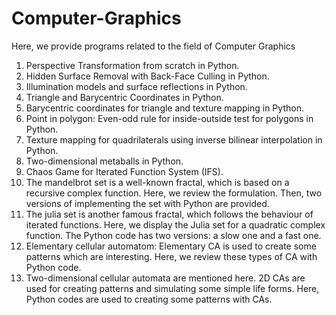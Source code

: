 # Computer-Graphics 
Here, we provide programs related to the field of Computer Graphics
1) Perspective Transformation from scratch in Python.
2) Hidden Surface Removal with Back-Face Culling in Python.
3) Illumination models and surface reflections in Python.
4) Triangle and Barycentric Coordinates in Python.
5) Barycentric coordinates for triangle and texture mapping in Python. 
6) Point in polygon: Even-odd rule for inside-outside test for polygons in Python.  
7) Texture mapping for quadrilaterals using inverse bilinear interpolation in Python. 
8) Two-dimensional metaballs in Python.
9) Chaos Game for Iterated Function System (IFS). 
10) The mandelbrot set is a well-known fractal, which is based on a recursive complex function. Here, we review the formulation. Then, two versions of implementing the set with Python are provided.
11) The julia set is another famous fractal, which follows the behaviour of iterated functions. Here, we display the Julia set for a quadratic complex function. The Python code has two versions: a slow one and a fast one.
12) Elementary cellular automatom: Elementary CA is used to create some patterns which are interesting. Here, we review these types of CA with Python code.
13) Two-dimensional cellular automata are mentioned here. 2D CAs are used for creating patterns and simulating some simple life forms. Here, Python codes are used to creating some patterns with CAs.